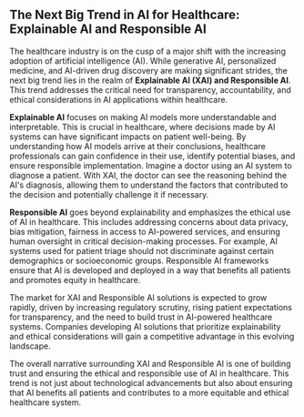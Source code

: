 ## The Next Big Trend in AI for Healthcare: Explainable AI and Responsible AI

The healthcare industry is on the cusp of a major shift with the increasing adoption of artificial intelligence (AI). While generative AI, personalized medicine, and AI-driven drug discovery are making significant strides, the next big trend lies in the realm of **Explainable AI (XAI) and Responsible AI**. This trend addresses the critical need for transparency, accountability, and ethical considerations in AI applications within healthcare.

**Explainable AI** focuses on making AI models more understandable and interpretable. This is crucial in healthcare, where decisions made by AI systems can have significant impacts on patient well-being. By understanding how AI models arrive at their conclusions, healthcare professionals can gain confidence in their use, identify potential biases, and ensure responsible implementation. Imagine a doctor using an AI system to diagnose a patient. With XAI, the doctor can see the reasoning behind the AI's diagnosis, allowing them to understand the factors that contributed to the decision and potentially challenge it if necessary.

**Responsible AI** goes beyond explainability and emphasizes the ethical use of AI in healthcare. This includes addressing concerns about data privacy, bias mitigation, fairness in access to AI-powered services, and ensuring human oversight in critical decision-making processes. For example, AI systems used for patient triage should not discriminate against certain demographics or socioeconomic groups. Responsible AI frameworks ensure that AI is developed and deployed in a way that benefits all patients and promotes equity in healthcare.

The market for XAI and Responsible AI solutions is expected to grow rapidly, driven by increasing regulatory scrutiny, rising patient expectations for transparency, and the need to build trust in AI-powered healthcare systems. Companies developing AI solutions that prioritize explainability and ethical considerations will gain a competitive advantage in this evolving landscape.

The overall narrative surrounding XAI and Responsible AI is one of building trust and ensuring the ethical and responsible use of AI in healthcare. This trend is not just about technological advancements but also about ensuring that AI benefits all patients and contributes to a more equitable and ethical healthcare system.